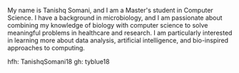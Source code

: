 My name is Tanishq Somani, and I am a Master's student in Computer Science. I have a background in microbiology, and I am passionate about combining my knowledge of biology with computer science to solve meaningful problems in healthcare and research. I am particularly interested in learning more about data analysis, artificial intelligence, and bio-inspired approaches to computing.

hfh: TanishqSomani18
gh: tyblue18

